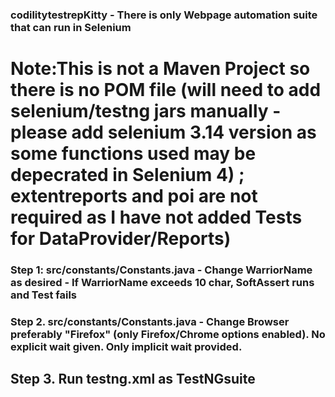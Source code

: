 ### codilitytestrepKitty - There is only Webpage automation suite that can run in Selenium
# Note:This is not a Maven Project so there is no POM file (will need to add selenium/testng jars manually - please add selenium 3.14 version as some functions used may be depecrated in Selenium 4) ; extentreports and poi are not required as I have not added Tests for DataProvider/Reports)
### Step 1: src/constants/Constants.java - Change WarriorName as desired - If WarriorName exceeds 10 char, SoftAssert runs and Test fails
### Step 2. src/constants/Constants.java - Change Browser preferably "Firefox" (only Firefox/Chrome options enabled). No explicit wait given. Only implicit wait provided.
## Step 3. Run testng.xml as TestNGsuite


